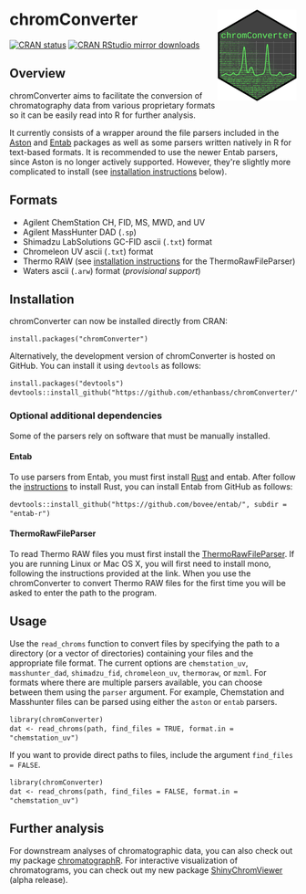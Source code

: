 # chromConverter <a href='https://cran.r-project.org/web/packages/chromConverter/'><img src='man/figures/logo.png' align="right" height="160" /></a>

<!-- badges: start -->
[![CRAN status](https://www.r-pkg.org/badges/version/chromConverter)](https://cran.r-project.org/package=chromConverter)
[![CRAN RStudio mirror downloads](https://cranlogs.r-pkg.org/badges/grand-total/chromConverter?color=blue)](https://r-pkg.org/pkg/chromConverter)
<!-- badges: end -->

## Overview

chromConverter aims to facilitate the conversion of chromatography data from various proprietary formats so it can be easily read into R for further analysis.

It currently consists of a wrapper around the file parsers included in the [Aston](https://github.com/bovee/aston) and [Entab](https://github.com/bovee/entab) packages as well as some parsers written natively in R for text-based formats. It is recommended to use the newer Entab parsers, since Aston is no longer actively supported. However, they're slightly more complicated to install (see [installation instructions](README.md#Installation) below).

## Formats

- Agilent ChemStation CH, FID, MS, MWD, and UV
- Agilent MassHunter DAD (`.sp`)
- Shimadzu LabSolutions GC-FID ascii (`.txt`) format
- Chromeleon UV ascii (`.txt`) format
- Thermo RAW (see [installation instructions](README.md#Installation) for the ThermoRawFileParser)
- Waters ascii (`.arw`) format (*provisional support*)

## Installation

chromConverter can now be installed directly from CRAN:

```
install.packages("chromConverter")
```

Alternatively, the development version of chromConverter is hosted on GitHub. You can install
it using `devtools` as follows:

```
install.packages("devtools")
devtools::install_github("https://github.com/ethanbass/chromConverter/")
```

### Optional additional dependencies

Some of the parsers rely on software that must be manually installed.

#### Entab

To use parsers from Entab, you must first install [Rust](https://www.rust-lang.org/tools/install) and entab. After follow the [instructions](https://www.rust-lang.org/tools/install) to install Rust, you can install Entab from GitHub as follows:

```
devtools::install_github("https://github.com/bovee/entab/", subdir = "entab-r")
```

#### ThermoRawFileParser

To read Thermo RAW files you must first install the [ThermoRawFileParser](https://github.com/compomics/ThermoRawFileParser). If you are running Linux or Mac OS X, you will first need to install mono, following the instructions provided at the link. When you use the chromConverter to convert Thermo RAW files for the first time you will be asked to enter the path to the program.

## Usage

Use the `read_chroms` function to convert files by specifying the path to a directory (or a vector of directories) containing your files and the appropriate file format. The current options are `chemstation_uv`, `masshunter_dad`, `shimadzu_fid`, `chromeleon_uv`, `thermoraw`, or `mzml`. For formats where there are multiple parsers available, you can choose between them using the `parser` argument. For example, Chemstation and Masshunter files can be parsed using either the `aston` or `entab` parsers.

```
library(chromConverter)
dat <- read_chroms(path, find_files = TRUE, format.in = "chemstation_uv")
```

If you want to provide direct paths to files, include the argument `find_files = FALSE`.

```
library(chromConverter)
dat <- read_chroms(path, find_files = FALSE, format.in = "chemstation_uv")
```

## Further analysis

For downstream analyses of chromatographic data, you can also check out my package [chromatographR](https://ethanbass.github.io/chromatographR). For interactive visualization of chromatograms, you can check out my new package [ShinyChromViewer](https://github.com/ethanbass/ShinyChromViewer) (alpha release).
